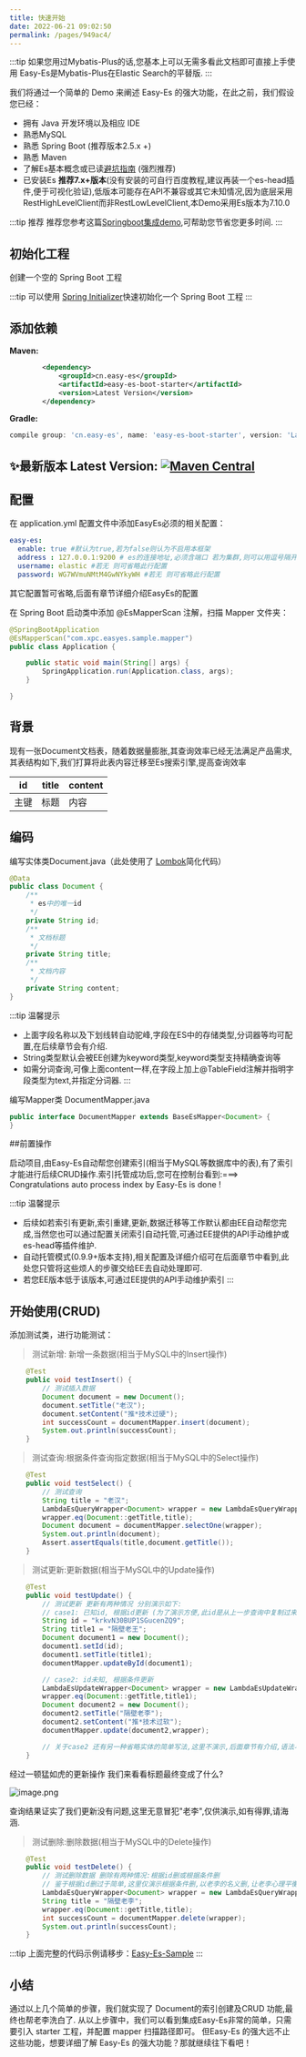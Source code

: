 ```yaml
---
title: 快速开始
date: 2022-06-21 09:02:50
permalink: /pages/949ac4/
---
```

:::tip
如果您用过Mybatis-Plus的话,您基本上可以无需多看此文档即可直接上手使用
Easy-Es是Mybatis-Plus在Elastic Search的平替版.
:::

我们将通过一个简单的 Demo 来阐述 Easy-Es 的强大功能，在此之前，我们假设您已经：

- 拥有 Java 开发环境以及相应 IDE
- 熟悉MySQL
- 熟悉 Spring Boot (推荐版本2.5.x +)
- 熟悉 Maven
- 了解Es基本概念或已读[避坑指南](avoid-pit.md) (强烈推荐)
- 已安装Es **推荐7.x+版本**(没有安装的可自行百度教程,建议再装一个es-head插件,便于可视化验证),低版本可能存在API不兼容或其它未知情况,因为底层采用RestHighLevelClient而非RestLowLevelClient,本Demo采用Es版本为7.10.0

:::tip 推荐
推荐您参考这篇[Springboot集成demo](/pages/12283a/),可帮助您节省您更多时间.
:::
## 初始化工程

创建一个空的 Spring Boot 工程

:::tip
可以使用 [Spring Initializer](https://start.spring.io/)快速初始化一个 Spring Boot 工程
:::

## 添加依赖

**Maven:**

```xml
        <dependency>
            <groupId>cn.easy-es</groupId>
            <artifactId>easy-es-boot-starter</artifactId>
            <version>Latest Version</version>
        </dependency>
```
**Gradle:**

```groovy
compile group: 'cn.easy-es', name: 'easy-es-boot-starter', version: 'Latest Version'
```

## ✨最新版本 Latest Version: [![Maven Central](https://img.shields.io/github/v/release/xpc1024/easy-es?include_prereleases&logo=xpc&style=plastic)](https://search.maven.org/search?q=g:io.github.xpc1024%20a:easy-*)

## 配置

在 application.yml 配置文件中添加EasyEs必须的相关配置：
```yaml
easy-es:
  enable: true #默认为true,若为false则认为不启用本框架
  address : 127.0.0.1:9200 # es的连接地址,必须含端口 若为集群,则可以用逗号隔开 例如:127.0.0.1:9200,127.0.0.2:9200
  username: elastic #若无 则可省略此行配置
  password: WG7WVmuNMtM4GwNYkyWH #若无 则可省略此行配置
```
其它配置暂可省略,后面有章节详细介绍EasyEs的配置

在 Spring Boot 启动类中添加 @EsMapperScan 注解，扫描 Mapper 文件夹：
```java
@SpringBootApplication
@EsMapperScan("com.xpc.easyes.sample.mapper")
public class Application {

    public static void main(String[] args) {
        SpringApplication.run(Application.class, args);
    }

}
```
## 背景

现有一张Document文档表，随着数据量膨胀,其查询效率已经无法满足产品需求,其表结构如下,我们打算将此表内容迁移至Es搜索引擎,提高查询效率

| id | title | content |
| --- | --- | --- |
| 主键 | 标题 | 内容 |

## 编码

编写实体类Document.java（此处使用了 [Lombok](https://www.projectlombok.org/)简化代码）
```java
@Data
public class Document {
    /**
     * es中的唯一id
     */	
    private String id;
    /**
     * 文档标题
     */
    private String title;
    /**
     * 文档内容
     */
    private String content;
}
```

:::tip 温馨提示
- 上面字段名称以及下划线转自动驼峰,字段在ES中的存储类型,分词器等均可配置,在后续章节会有介绍.
- String类型默认会被EE创建为keyword类型,keyword类型支持精确查询等
- 如需分词查询,可像上面content一样,在字段上加上@TableField注解并指明字段类型为text,并指定分词器.
:::
  
编写Mapper类 DocumentMapper.java
```java
public interface DocumentMapper extends BaseEsMapper<Document> {
}
```
##前置操作

启动项目,由Easy-Es自动帮您创建索引(相当于MySQL等数据库中的表),有了索引才能进行后续CRUD操作.索引托管成功后,您可在控制台看到:===> Congratulations auto process index by Easy-Es is done !

:::tip 温馨提示
- 后续如若索引有更新,索引重建,更新,数据迁移等工作默认都由EE自动帮您完成,当然您也可以通过配置关闭索引自动托管,可通过EE提供的API手动维护或es-head等插件维护.
- 自动托管模式(0.9.9+版本支持),相关配置及详细介绍可在后面章节中看到,此处您只管将这些烦人的步骤交给EE去自动处理即可.
- 若您EE版本低于该版本,可通过EE提供的API手动维护索引
:::
  
## 开始使用(CRUD)

添加测试类，进行功能测试：

> 测试新增: 新增一条数据(相当于MySQL中的Insert操作)

```java
    @Test
    public void testInsert() {
        // 测试插入数据
        Document document = new Document();
        document.setTitle("老汉");
        document.setContent("推*技术过硬");
        int successCount = documentMapper.insert(document);
        System.out.println(successCount);
    }
```
> 测试查询:根据条件查询指定数据(相当于MySQL中的Select操作)

```java
    @Test
    public void testSelect() {
        // 测试查询
        String title = "老汉";
        LambdaEsQueryWrapper<Document> wrapper = new LambdaEsQueryWrapper<>();
        wrapper.eq(Document::getTitle,title);
        Document document = documentMapper.selectOne(wrapper);
        System.out.println(document);
        Assert.assertEquals(title,document.getTitle());
    }
```
> 测试更新:更新数据(相当于MySQL中的Update操作)

```java
    @Test
    public void testUpdate() {
        // 测试更新 更新有两种情况 分别演示如下:
        // case1: 已知id, 根据id更新 (为了演示方便,此id是从上一步查询中复制过来的,实际业务可以自行查询)
        String id = "krkvN30BUP1SGucenZQ9";
        String title1 = "隔壁老王";
        Document document1 = new Document();
        document1.setId(id);
        document1.setTitle(title1);
        documentMapper.updateById(document1);

        // case2: id未知, 根据条件更新
        LambdaEsUpdateWrapper<Document> wrapper = new LambdaEsUpdateWrapper<>();
        wrapper.eq(Document::getTitle,title1);
        Document document2 = new Document();
        document2.setTitle("隔壁老李");
        document2.setContent("推*技术过软");
        documentMapper.update(document2,wrapper);

        // 关于case2 还有另一种省略实体的简单写法,这里不演示,后面章节有介绍,语法与MP一致
    }
```
经过一顿猛如虎的更新操作 我们来看看标题最终变成了什么?

![image.png](https://iknow.hs.net/bdb9bbeb-70e2-46ac-9229-3a36f1001987.png)

查询结果证实了我们更新没有问题,这里无意冒犯"老李",仅供演示,如有得罪,请海涵.

> 测试删除:删除数据(相当于MySQL中的Delete操作)

```java
    @Test
    public void testDelete() {
        // 测试删除数据 删除有两种情况:根据id删或根据条件删
        // 鉴于根据id删过于简单,这里仅演示根据条件删,以老李的名义删,让老李心理平衡些
        LambdaEsQueryWrapper<Document> wrapper = new LambdaEsQueryWrapper<>();
        String title = "隔壁老李";
        wrapper.eq(Document::getTitle,title);
        int successCount = documentMapper.delete(wrapper);
        System.out.println(successCount);
    }
```
:::tip
上面完整的代码示例请移步：[Easy-Es-Sample](https://gitee.com/dromara/easy-es/tree/master/easy-es-test/src/test/java/cn/easyes/test)
:::

## 小结

通过以上几个简单的步骤，我们就实现了 Document的索引创建及CRUD 功能,最终也帮老李洗白了.
从以上步骤中，我们可以看到集成Easy-Es非常的简单，只需要引入 starter 工程，并配置 mapper 扫描路径即可。
但Easy-Es 的强大远不止这些功能，想要详细了解 Easy-Es 的强大功能？那就继续往下看吧！
